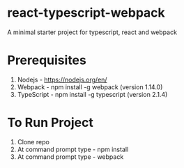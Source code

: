 # react-typescript-webpack
A minimal starter project for typescript, react and webpack

# Prerequisites
1. Nodejs - https://nodejs.org/en/
2. Webpack - npm install -g webpack (version 1.14.0)
3. TypeScript - npm install -g typescript (version 2.1.4)


# To Run Project
1. Clone repo
2. At command prompt type - npm install
3. At command prompt type - webpack
